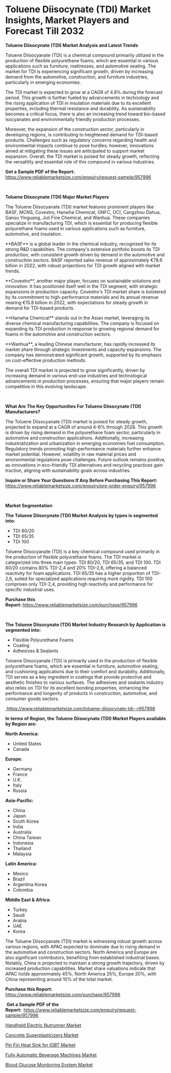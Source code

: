 <p><h1>Toluene Diisocynate (TDI) Market Insights, Market Players and Forecast Till 2032</h1></p><p><strong>Toluene Diisocynate (TDI) Market Analysis and Latest Trends</strong></p>
<p><p>Toluene Diisocyanate (TDI) is a chemical compound primarily utilized in the production of flexible polyurethane foams, which are essential in various applications such as furniture, mattresses, and automotive seating. The market for TDI is experiencing significant growth, driven by increasing demand from the automotive, construction, and furniture industries, particularly in emerging economies. </p><p>The TDI market is expected to grow at a CAGR of 4.8% during the forecast period. This growth is further fueled by advancements in technology and the rising application of TDI in insulation materials due to its excellent properties, including thermal resistance and durability. As sustainability becomes a critical focus, there is also an increasing trend toward bio-based isocyanates and environmentally friendly production processes.</p><p>Moreover, the expansion of the construction sector, particularly in developing regions, is contributing to heightened demand for TDI-based products. Challenges such as regulatory concerns regarding health and environmental impacts continue to pose hurdles; however, innovations aimed at mitigating these issues are anticipated to support market expansion. Overall, the TDI market is poised for steady growth, reflecting the versatility and essential role of this compound in various industries.</p></p>
<p><strong>Get a Sample PDF of the Report:&nbsp;</strong> <a href="https://www.reliablemarketsize.com/enquiry/request-sample/957996?utm_campaign=1845&utm_medium=2&utm_source=Github&utm_content=ia&utm_term=21032025&utm_id=toluene-diisocynate-tdi">https://www.reliablemarketsize.com/enquiry/request-sample/957996</a></p>
<p>&nbsp;</p>
<p><strong>Toluene Diisocynate (TDI) Major Market Players</strong></p>
<p><p>The Toluene Diisocyanate (TDI) market features prominent players like BASF, MCNS, Covestro, Hanwha Chemical, GNFC, OCI, Cangzhou Dahua, Gansu Yinguang, Juli Fine Chemical, and Wanhua. These companies specialize in manufacturing TDI, which is essential for producing flexible polyurethane foams used in various applications such as furniture, automotive, and insulation.</p><p>**BASF** is a global leader in the chemical industry, recognized for its strong R&D capabilities. The company's extensive portfolio boosts its TDI production, with consistent growth driven by demand in the automotive and construction sectors. BASF reported sales revenue of approximately €78.6 billion in 2022, with robust projections for TDI growth aligned with market trends.</p><p>**Covestro**, another major player, focuses on sustainable solutions and innovation. It has positioned itself well in the TDI segment, with strategic expansions in production capacity. Covestro's TDI market share is bolstered by its commitment to high-performance materials and its annual revenue nearing €15.8 billion in 2022, with expectations for steady growth in demand for TDI-based products.</p><p>**Hanwha Chemical** stands out in the Asian market, leveraging its diverse chemical manufacturing capabilities. The company is focused on expanding its TDI production in response to growing regional demand for foams in the automotive and construction sectors. </p><p>**Wanhua**, a leading Chinese manufacturer, has rapidly increased its market share through strategic investments and capacity expansions. The company has demonstrated significant growth, supported by its emphasis on cost-effective production methods.</p><p>The overall TDI market is projected to grow significantly, driven by increasing demand in various end-use industries and technological advancements in production processes, ensuring that major players remain competitive in this evolving landscape.</p></p>
<p>&nbsp;</p>
<p><strong>What Are The Key Opportunities For Toluene Diisocynate (TDI) Manufacturers?</strong></p>
<p><p>The Toluene Diisocyanate (TDI) market is poised for steady growth, projected to expand at a CAGR of around 4-6% through 2028. This growth is driven by rising demand in the polyurethane foam sector, particularly in automotive and construction applications. Additionally, increasing industrialization and urbanization in emerging economies fuel consumption. Regulatory trends promoting high-performance materials further enhance market potential. However, volatility in raw material prices and environmental regulations pose challenges. Future outlook remains positive, as innovations in eco-friendly TDI alternatives and recycling practices gain traction, aligning with sustainability goals across industries.</p></p>
<p><strong>Inquire or Share Your Questions If Any Before Purchasing This Report:</strong> <a href="https://www.reliablemarketsize.com/enquiry/pre-order-enquiry/957996?utm_campaign=1845&utm_medium=2&utm_source=Github&utm_content=ia&utm_term=21032025&utm_id=toluene-diisocynate-tdi">https://www.reliablemarketsize.com/enquiry/pre-order-enquiry/957996</a></p>
<p>&nbsp;</p>
<p><strong>Market Segmentation</strong></p>
<p><strong>The Toluene Diisocynate (TDI) Market Analysis by types is segmented into:</strong></p>
<p><ul><li>TDI 80/20</li><li>TDI 65/35</li><li>TDI 100</li></ul></p>
<p><p>Toluene Diisocyanate (TDI) is a key chemical compound used primarily in the production of flexible polyurethane foams. The TDI market is categorized into three main types: TDI 80/20, TDI 65/35, and TDI 100. TDI 80/20 contains 80% TDI-2,4 and 20% TDI-2,6, offering a balanced reactivity for foam applications. TDI 65/35 has a higher proportion of TDI-2,6, suited for specialized applications requiring more rigidity. TDI 100 comprises only TDI-2,4, providing high reactivity and performance for specific industrial uses.</p></p>
<p><strong>Purchase this Report:&nbsp;</strong><a href="https://www.reliablemarketsize.com/purchase/957996?utm_campaign=1845&utm_medium=2&utm_source=Github&utm_content=ia&utm_term=21032025&utm_id=toluene-diisocynate-tdi">https://www.reliablemarketsize.com/purchase/957996</a></p>
<p>&nbsp;</p>
<p><strong>The Toluene Diisocynate (TDI) Market Industry Research by Application is segmented into:</strong></p>
<p><ul><li>Flexible Polyurethane Foams</li><li>Coating</li><li>Adhesives & Sealants</li></ul></p>
<p><p>Toluene Diisocyanate (TDI) is primarily used in the production of flexible polyurethane foams, which are essential in furniture, automotive seating, and cushioning applications due to their comfort and durability. Additionally, TDI serves as a key ingredient in coatings that provide protective and aesthetic finishes to various surfaces. The adhesives and sealants industry also relies on TDI for its excellent bonding properties, enhancing the performance and longevity of products in construction, automotive, and consumer goods sectors.</p></p>
<p><a href="https://www.reliablemarketsize.com/toluene-diisocynate-tdi--r957996?utm_campaign=1845&utm_medium=2&utm_source=Github&utm_content=ia&utm_term=21032025&utm_id=toluene-diisocynate-tdi">&nbsp;https://www.reliablemarketsize.com/toluene-diisocynate-tdi--r957996</a></p>
<p><strong>In terms of Region, the Toluene Diisocynate (TDI) Market Players available by Region are:</strong></p>
<p>
    <p> <strong> North America: </strong>
        <ul>
            <li>United States</li>
            <li>Canada</li>
        </ul>
        </p> 
    <p> <strong> Europe: </strong>
        <ul>
            <li>Germany</li>
            <li>France</li>
            <li>U.K.</li>
            <li>Italy</li>
            <li>Russia</li>
        </ul>
        </p> 
    <p> <strong> Asia-Pacific: </strong>
        <ul>
            <li>China</li>
            <li>Japan</li>
            <li>South Korea</li>
            <li>India</li>
            <li>Australia</li>
            <li>China Taiwan</li>
            <li>Indonesia</li>
            <li>Thailand</li>
            <li>Malaysia</li>
        </ul>
        </p> 
    <p> <strong> Latin America: </strong>
        <ul>
            <li>Mexico</li>
            <li>Brazil</li>
            <li>Argentina Korea</li>
            <li>Colombia</li>
        </ul>
        </p> 
    <p> <strong> Middle East & Africa: </strong>
        <ul>
            <li>Turkey</li>
            <li>Saudi</li>
            <li>Arabia</li>
            <li>UAE</li>
            <li>Korea</li>
        </ul>
    </p>
    </p>
<p><p>The Toluene Diisocyanate (TDI) market is witnessing robust growth across various regions, with APAC expected to dominate due to rising demand in the automotive and construction sectors. North America and Europe are also significant contributors, benefiting from established industrial bases. Notably, China is projected to maintain a strong growth trajectory, driven by increased production capabilities. Market share valuations indicate that APAC holds approximately 45%, North America 25%, Europe 20%, with China representing around 10% of the total market.</p></p>
<p><strong>Purchase this Report: </strong><a href="https://www.reliablemarketsize.com/purchase/957996?utm_campaign=1845&utm_medium=2&utm_source=Github&utm_content=ia&utm_term=21032025&utm_id=toluene-diisocynate-tdi">https://www.reliablemarketsize.com/purchase/957996</a></p>
<p>&nbsp;<strong>Get a Sample PDF of the Report:&nbsp;&nbsp;</strong><a href="https://www.reliablemarketsize.com/enquiry/request-sample/957996?utm_campaign=1845&utm_medium=2&utm_source=Github&utm_content=ia&utm_term=21032025&utm_id=toluene-diisocynate-tdi">https://www.reliablemarketsize.com/enquiry/request-sample/957996</a></p>
<p><strong></strong></p>
<p><p><a href="https://github.com/ceranamaduvq/Market-Research-Report-List-1/blob/main/handheld-electric-nutrunner-market.md?utm_campaign=1845&utm_medium=2&utm_source=Github&utm_content=ia&utm_term=21032025&utm_id=toluene-diisocynate-tdi">Handheld Electric Nutrunner Market</a></p><p><a href="https://github.com/heeildannas/Market-Research-Report-List-1/blob/main/concrete-superplasticizers-market.md?utm_campaign=1845&utm_medium=2&utm_source=Github&utm_content=ia&utm_term=21032025&utm_id=toluene-diisocynate-tdi">Concrete Superplasticizers Market</a></p><p><a href="https://github.com/ertssmelov0/Market-Research-Report-List-1/blob/main/pin-fin-heat-sink-for-igbt-market.md?utm_campaign=1845&utm_medium=2&utm_source=Github&utm_content=ia&utm_term=21032025&utm_id=toluene-diisocynate-tdi">Pin Fin Heat Sink for IGBT Market</a></p><p><a href="https://github.com/astadtetcha28/Market-Research-Report-List-1/blob/main/fully-automatic-beverage-machines-market.md?utm_campaign=1845&utm_medium=2&utm_source=Github&utm_content=ia&utm_term=21032025&utm_id=toluene-diisocynate-tdi">Fully Automatic Beverage Machines Market</a></p><p><a href="https://github.com/sibellanikmn/Market-Research-Report-List-1/blob/main/blood-glucose-monitoring-system-market.md?utm_campaign=1845&utm_medium=2&utm_source=Github&utm_content=ia&utm_term=21032025&utm_id=toluene-diisocynate-tdi">Blood Glucose Monitoring System Market</a></p></p>